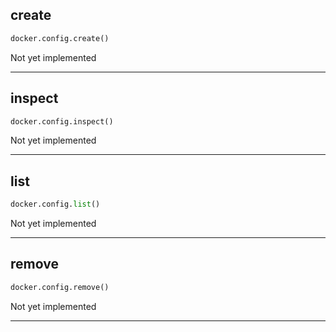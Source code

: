 ## create


```python
docker.config.create()
```


Not yet implemented


----

## inspect


```python
docker.config.inspect()
```


Not yet implemented


----

## list


```python
docker.config.list()
```


Not yet implemented


----

## remove


```python
docker.config.remove()
```


Not yet implemented


----

